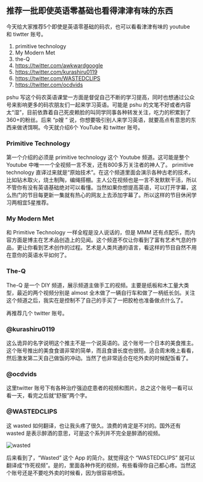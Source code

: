 推荐一批即使英语零基础也看得津津有味的东西
---

今天给大家推荐5个即使是英语零基础的码农，也可以看看津津有味的 youtube 和 tiwtter 账号。

1. primitive technology
2. My Modern Met
3. the-Q
4. https://twitter.com/awkwardgoogle
5. https://twitter.com/kurashiru0119
6. https://twitter.com/WASTEDCLlPS
8. https://twitter.com/ocdvids

pshu 写这个码农英语课堂一方面是督促自己不断的学习提高，同时也想通过公众号来影响更多的码农朋友们一起来学习英语。可能是 pshu 的文笔不好或者内容太“湿”，目前依靠着自己死皮赖脸的叫同学同事各种转发关注，吃力的积累到了360+的粉丝。后来 “p嫂 ” 说，你想要吸引别人来学习英语，就要高点有意思的东西来做诱饵啊。今天就介绍6个 YouTube 和 twitter 账号。

###  Primitive Technology
第一个介绍的必须是 primitive technology 这个 Youtube 频道。这可能是整个 Youtube 中唯一一个全视频一言不发，还有800多万关注者的神人了。 primitive technology 直译过来就是“原始技术”。在这个频道里面会演示各种古老的技术，比如钻木取火，烧土制陶，编绳搭棚。主人公在视频也是一言不发默默干活，所以不管你有没有英语基础绝对可以看懂。当然如果你想提高英语，可以打开字幕，这么热门的节目每更新一集就有热心的网友上去添加字幕了。所以这样的节目休闲学习两相宜5星推荐。

### My Modern Met

和 Primitive Technology 一样全程是没人说话的，但是 MMM 还有点配乐，而内容方面是博主在艺术品创造上的见闻。这个频道不仅让你看到了富有艺术气息的作品，更让你看到艺术创作的过程。艺术是人类共通的语言，看这样的节目自然不用在意你的英语水平如何了。


### The-Q

The-Q 是一个 DIY 频道，展示频道主做手工的视频。主要是纸板和木工量大类型，最近的两个视频分别是 almost 全木做了一辆自行车和做了一柄纸长剑。关注这个频道之后，我实在是控制不了自己的手买了一把胶枪也准备做点什么了。

再推荐几个 twitter 账号。

### @kurashiru0119
这么诡异的名字说明这个推主不是一个说英语的。这个账号一个日本的美食推主。这个账号推出的美食食谱非常的简单，而且食谱长度也很短。适合周末晚上看看，然后激发第二天自己做饭的冲动。当然了也非常适合在吃外卖的时候配饭看了。

### @ocdvids

这里twitter 账号下有各种治疗强迫症患者的视频和图片。总之这个账号一看可以看一天，看完之后就“舒服”两个字。

### @WASTEDCLlPS

这 wasted 如何翻译，也让我头疼了很久。浪费的肯定是不对的。国外还有 wasted 是表示醉酒的意思，可是这个系列并不完全是醉酒的视频。

![wasted](http://cdn2.51ulong.com/18-10-29/2944986.jpg)

后来看到了，“Wasted” 这个 App 的简介。就觉得这个 “WASTEDCLlPS”  就可以翻译成“作死视频”。是的，里面各种作死的视频，有些看得你自己都心疼。当然这个账号还是不要吃外卖的时候看，因为很容易喷饭。
<!--stackedit_data:
eyJoaXN0b3J5IjpbLTE0MjgwNjM3MDQsLTI1NTczODI1MSwtMT
E2OTIxMzM1NCwxODk0MjU1MzQ5LDE3MzI4NTAyNjQsMTQ0NzQy
ODI1Nyw2MjY1MDAzOSwyMDM2ODI4NDgxLDEyODc4MjA4MDgsLT
IxMzE2OTUwMDcsLTE2NTY1OTg2NTIsLTE1ODE1NTQzODksLTc2
ODQzMzk2OCw2MzU2MjkwLC0xMzM0MzAzMjcsMjE0NDU2NTQ3Ny
wxMzAxMjgwMTgzLC0xMDkyMDE4OTkwLC0xMTU3NjIxMTkxLC0x
NjcyMTk4MDUzXX0=
-->